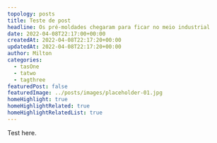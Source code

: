 ```yaml
---
topology: posts
title: Teste de post
headline: Os pré-moldades chegaram para ficar no meio industrial
date: 2022-04-08T22:17:00+00:00
createdAt: 2022-04-08T22:17:20+00:00
updatedAt: 2022-04-08T22:17:20+00:00
author: Milton
categories:
  - tasOne
  - tatwo
  - tagthree
featuredPost: false
featuredImage: ../posts/images/placeholder-01.jpg
homeHighlight: true
homeHighlightRelated: true
homeHighlightRelatedList: true
---
```


Test here.
